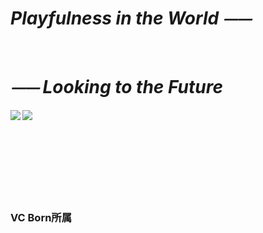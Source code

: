 # *Playfulness in the World ⏤⏤*  

<br>

# *⏤⏤ Looking to the Future*  

  <img align="left" src="https://github-readme-stats.vercel.app/api/top-langs/?username=Paaaaa4" />  
  <img align="left" src="https://github-readme-stats.vercel.app/api?username=Paaaaa4&count_private=true&show_icons=true" />
  <br><br><br><br><br><br><br><br>  
  
  ### VC Born所属  
  

